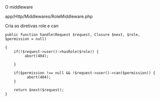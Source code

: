 O middleware

app/Http/Middlewares/RoleMiddleware.php

Cria as diretivas role e can

    public function handle(Request $request, Closure $next, $role, $permission = null)

    {
        if(!$request->user()->hasRole($role)) {
             abort(404);

        }

        if($permission !== null && !$request->user()->can($permission)) {
              abort(404);
        }

        return $next($request);
    }


